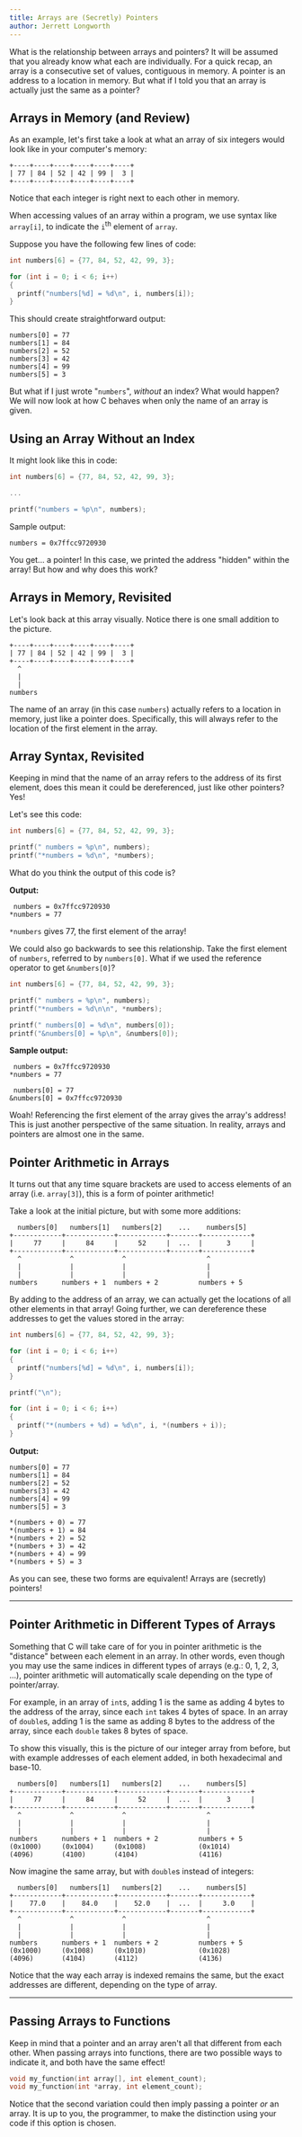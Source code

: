 ```yaml
---
title: Arrays are (Secretly) Pointers
author: Jerrett Longworth
---
```


What is the relationship between arrays and pointers? It will be assumed that you already know what each are individually. For a quick recap, an array is a consecutive set of values, contiguous in memory. A pointer is an address to a location in memory. But what if I told you that an array is actually just the same as a pointer?


## Arrays in Memory (and Review)

As an example, let's first take a look at what an array of six integers would look like in your computer's memory:

```
+----+----+----+----+----+----+
| 77 | 84 | 52 | 42 | 99 |  3 |
+----+----+----+----+----+----+
```

Notice that each integer is right next to each other in memory.

When accessing values of an array within a program, we use syntax like `array[i]`, to indicate the `i`<sup>th</sup> element of `array`.

Suppose you have the following few lines of code:

``` c
int numbers[6] = {77, 84, 52, 42, 99, 3};

for (int i = 0; i < 6; i++)
{
  printf("numbers[%d] = %d\n", i, numbers[i]);
}
```

This should create straightforward output:

```
numbers[0] = 77
numbers[1] = 84
numbers[2] = 52
numbers[3] = 42
numbers[4] = 99
numbers[5] = 3
```

But what if I just wrote "`numbers`", *without* an index? What would happen? We will now look at how C behaves when only the name of an array is given.


## Using an Array Without an Index

It might look like this in code:

``` c
int numbers[6] = {77, 84, 52, 42, 99, 3};

...

printf("numbers = %p\n", numbers);
```

Sample output:

```
numbers = 0x7ffcc9720930
```

You get... a pointer! In this case, we printed the address "hidden" within the array! But how and why does this work?


## Arrays in Memory, Revisited

Let's look back at this array visually. Notice there is one small addition to the picture.

```
+----+----+----+----+----+----+
| 77 | 84 | 52 | 42 | 99 |  3 |
+----+----+----+----+----+----+
  ^
  |
  |
numbers
```

The name of an array (in this case `numbers`) actually refers to a location in memory, just like a pointer does. Specifically, this will always refer to the location of the first element in the array.


## Array Syntax, Revisited

Keeping in mind that the name of an array refers to the address of its first element, does this mean it could be dereferenced, just like other pointers? Yes!

Let's see this code:

``` c
int numbers[6] = {77, 84, 52, 42, 99, 3};

printf(" numbers = %p\n", numbers);
printf("*numbers = %d\n", *numbers);
```

What do you think the output of this code is?

**Output:**

```
 numbers = 0x7ffcc9720930
*numbers = 77
```

`*numbers` gives 77, the first element of the array!

We could also go backwards to see this relationship. Take the first element of `numbers`, referred to by `numbers[0]`. What if we used the reference operator to get `&numbers[0]`?

``` c
int numbers[6] = {77, 84, 52, 42, 99, 3};

printf(" numbers = %p\n", numbers);
printf("*numbers = %d\n\n", *numbers);

printf(" numbers[0] = %d\n", numbers[0]);
printf("&numbers[0] = %p\n", &numbers[0]);
```

**Sample output:**

```
 numbers = 0x7ffcc9720930
*numbers = 77

 numbers[0] = 77
&numbers[0] = 0x7ffcc9720930
```

Woah! Referencing the first element of the array gives the array's address! This is just another perspective of the same situation. In reality, arrays and pointers are almost one in the same.


## Pointer Arithmetic in Arrays

It turns out that any time square brackets are used to access elements of an array (i.e. `array[3]`), this is a form of pointer arithmetic!

Take a look at the initial picture, but with some more additions:

```
  numbers[0]   numbers[1]   numbers[2]    ...    numbers[5]
+------------+------------+------------+-------+------------+
|     77     |     84     |     52     |  ...  |      3     |
+------------+------------+------------+-------+------------+
  ^            ^            ^                    ^
  |            |            |                    |
  |            |            |                    |
numbers      numbers + 1  numbers + 2          numbers + 5
```

By adding to the address of an array, we can actually get the locations of all other elements in that array! Going further, we can dereference these addresses to get the values stored in the array:

``` c
int numbers[6] = {77, 84, 52, 42, 99, 3};

for (int i = 0; i < 6; i++)
{
  printf("numbers[%d] = %d\n", i, numbers[i]);
}

printf("\n");

for (int i = 0; i < 6; i++)
{
  printf("*(numbers + %d) = %d\n", i, *(numbers + i));
}
```

**Output:**

```
numbers[0] = 77
numbers[1] = 84
numbers[2] = 52
numbers[3] = 42
numbers[4] = 99
numbers[5] = 3

*(numbers + 0) = 77
*(numbers + 1) = 84
*(numbers + 2) = 52
*(numbers + 3) = 42
*(numbers + 4) = 99
*(numbers + 5) = 3
```

As you can see, these two forms are equivalent! Arrays are (secretly) pointers!

---

## Pointer Arithmetic in Different Types of Arrays

Something that C will take care of for you in pointer arithmetic is the "distance" between each element in an array. In other words, even though you may use the same indices in different types of arrays (e.g.: 0, 1, 2, 3, ...), pointer arithmetic will automatically scale depending on the type of pointer/array.

For example, in an array of `int`s, adding 1 is the same as adding 4 bytes to the address of the array, since each `int` takes 4 bytes of space. In an array of `double`s, adding 1 is the same as adding 8 bytes to the address of the array, since each `double` takes 8 bytes of space.

To show this visually, this is the picture of our integer array from before, but with example addresses of each element added, in both hexadecimal and base-10.

```
  numbers[0]   numbers[1]   numbers[2]    ...    numbers[5]
+------------+------------+------------+-------+------------+
|     77     |     84     |     52     |  ...  |      3     |
+------------+------------+------------+-------+------------+
  ^            ^            ^                    ^
  |            |            |                    |
  |            |            |                    |
numbers      numbers + 1  numbers + 2          numbers + 5
(0x1000)     (0x1004)     (0x1008)             (0x1014)
(4096)       (4100)       (4104)               (4116)
```

Now imagine the same array, but with `double`s instead of integers:

```
  numbers[0]   numbers[1]   numbers[2]    ...    numbers[5]
+------------+------------+------------+-------+------------+
|    77.0    |    84.0    |    52.0    |  ...  |     3.0    |
+------------+------------+------------+-------+------------+
  ^            ^            ^                    ^
  |            |            |                    |
  |            |            |                    |
numbers      numbers + 1  numbers + 2          numbers + 5
(0x1000)     (0x1008)     (0x1010)             (0x1028)
(4096)       (4104)       (4112)               (4136)
```

Notice that the way each array is indexed remains the same, but the exact addresses are different, depending on the type of array.

---

## Passing Arrays to Functions

Keep in mind that a pointer and an array aren't all that different from each other. When passing arrays into functions, there are two possible ways to indicate it, and both have the same effect!

``` c
void my_function(int array[], int element_count);
void my_function(int *array, int element_count);
```

Notice that the second variation could then imply passing a pointer *or* an array. It is up to you, the programmer, to make the distinction using your code if this option is chosen.
